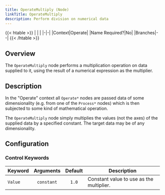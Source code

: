 ```yaml
---
title: OperateMultiply (Node)
linkTitle: OperateMultiply
description: Perform division on numerical data
---
```


{{< htable >}}
| | |
|-|-|
|Context|Operate|
|Name Required?|No|
|Branches|--|
{{< /htable >}}

## Overview

The `OperateMultiply` node performs a multiplication operation on data supplied to it, using the result of a numerical expression as the multiplier.

## Description

In the "Operate" context all `Operate*` nodes are passed data of some dimensionality (e.g. from one of the `Process*` nodes) which is then subjected to some kind of mathematical operation.

The `OperateMultiply` node simply multiplies the values (not the axes) of the supplied data by a specified constant. The target data may be of any dimensionality.

## Configuration

### Control Keywords

|Keyword|Arguments|Default|Description|
|:------|:--:|:-----:|-----------|
|`Value`|`constant`|`1.0`|Constant value to use as the multiplier.|
